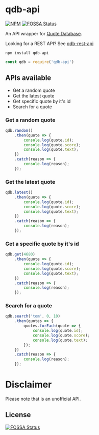 # qdb-api

[![NPM](https://nodei.co/npm/qdb-api.png)](https://npmjs.org/package/qdb-api)
[![FOSSA Status](https://app.fossa.io/api/projects/git%2Bgithub.com%2FMarkNjunge%2Fqdb-api.svg?type=shield)](https://app.fossa.io/projects/git%2Bgithub.com%2FMarkNjunge%2Fqdb-api?ref=badge_shield)

An API wrapper for [Quote Database](http://bash.org/).

Looking for a REST API? See [qdb-rest-api](https://github.com/MarkNjunge/qdb-rest-api)

`npm install qdb-api`

```Javascript
const qdb = require('qdb-api')
```

## APIs available

* Get a random quote
* Get the latest quote
* Get specific quote by it's id
* Search for a quote

### Get a random quote

```Javascript
qdb.random()
	.then(quote => {
		console.log(quote.id);
		console.log(quote.score);
		console.log(quote.text);
	})
	.catch(reason => {
		console.log(reason);
	});
```

### Get the latest quote

```Javascript
qdb.latest()
	.then(quote => {
		console.log(quote.id);
		console.log(quote.score);
		console.log(quote.text);
	})
	.catch(reason => {
		console.log(reason);
	});
```

### Get a specific quote by it's id

```Javascript
qdb.get(4680)
	.then(quote => {
		console.log(quote.id);
		console.log(quote.score);
		console.log(quote.text);
	})
	.catch(reason => {
		console.log(reason);
	});
```

### Search for a quote

```Javascript
qdb.search('tom', 0, 10)
	.then(quotes => {
		quotes.forEach(quote => {
			console.log(quote.id);
			console.log(quote.score);
			console.log(quote.text);
		});
	})
	.catch(reason => {
		console.log(reason);
	});
```

# Disclaimer

Please note that is an unofficial API.


## License
[![FOSSA Status](https://app.fossa.io/api/projects/git%2Bgithub.com%2FMarkNjunge%2Fqdb-api.svg?type=large)](https://app.fossa.io/projects/git%2Bgithub.com%2FMarkNjunge%2Fqdb-api?ref=badge_large)